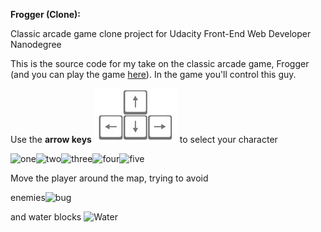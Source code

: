 **Frogger (Clone):**

Classic arcade game clone project for Udacity Front-End Web Developer Nanodegree

This is the source code for my take on the classic arcade game, Frogger (and you can play the game [here](http://bahalps.github.io/frontend-nanodegree-arcade-game/)).  In the game you'll control this guy.  

Use the  **arrow keys** ![arrows](images/arrows.jpg)  to select your character 

![one](images/char-boy.png)![two](images/char-cat-girl.png)![three](images/char-horn-girl.png)![four](images/char-pink-girl.png)![five](images/char-princess-girl.png)

Move the player around the map, trying to avoid 

enemies![bug](images/enemy-bug.png) 

and water blocks ![Water](images/water-block.png)

